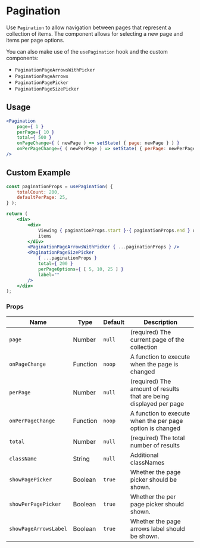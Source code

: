 # Pagination

Use `Pagination` to allow navigation between pages that represent a collection of items.
The component allows for selecting a new page and items per page options.

You can also make use of the `usePagination` hook and the custom components:

-   `PaginationPageArrowsWithPicker`
-   `PaginationPageArrows`
-   `PaginationPagePicker`
-   `PaginationPageSizePicker`

## Usage

```jsx
<Pagination
	page={ 1 }
	perPage={ 10 }
	total={ 500 }
	onPageChange={ ( newPage ) => setState( { page: newPage } ) }
	onPerPageChange={ ( newPerPage ) => setState( { perPage: newPerPage } ) }
/>
```

## Custom Example

```jsx
const paginationProps = usePagination( {
	totalCount: 200,
	defaultPerPage: 25,
} );

return (
	<div>
		<div>
			Viewing { paginationProps.start }-{ paginationProps.end } of 200
			items
		</div>
		<PaginationPageArrowsWithPicker { ...paginationProps } />
		<PaginationPageSizePicker
			{ ...paginationProps }
			total={ 200 }
			perPageOptions={ [ 5, 10, 25 ] }
			label=""
		/>
	</div>
);
```

### Props

| Name                  | Type     | Default | Description                                                        |
| --------------------- | -------- | ------- | ------------------------------------------------------------------ |
| `page`                | Number   | `null`  | (required) The current page of the collection                      |
| `onPageChange`        | Function | `noop`  | A function to execute when the page is changed                     |
| `perPage`             | Number   | `null`  | (required) The amount of results that are being displayed per page |
| `onPerPageChange`     | Function | `noop`  | A function to execute when the per page option is changed          |
| `total`               | Number   | `null`  | (required) The total number of results                             |
| `className`           | String   | `null`  | Additional classNames                                              |
| `showPagePicker`      | Boolean  | `true`  | Whether the page picker should be shown.                           |
| `showPerPagePicker`   | Boolean  | `true`  | Whether the per page picker should shown.                          |
| `showPageArrowsLabel` | Boolean  | `true`  | Whether the page arrows label should be shown.                     |
